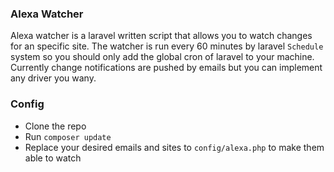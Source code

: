 ### Alexa Watcher

Alexa watcher is a laravel written script that allows you to watch changes for an specific site.
The watcher is run every 60 minutes by laravel ```Schedule``` system so you should only add the global cron of laravel to your machine.
Currently change notifications are pushed by emails but you can implement any driver you wany.

### Config

 - Clone the repo
 - Run ```composer update```
 - Replace your desired emails and sites to ```config/alexa.php``` to make them able to watch

